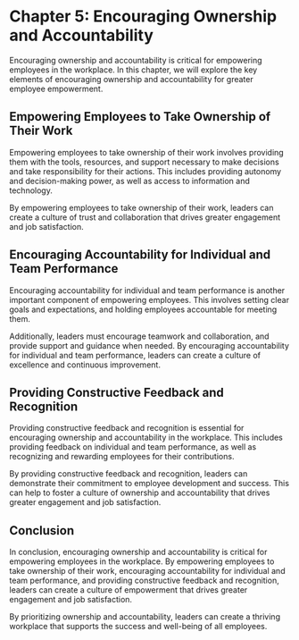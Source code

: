 Chapter 5: Encouraging Ownership and Accountability
===================================================

Encouraging ownership and accountability is critical for empowering employees in the workplace. In this chapter, we will explore the key elements of encouraging ownership and accountability for greater employee empowerment.

Empowering Employees to Take Ownership of Their Work
----------------------------------------------------

Empowering employees to take ownership of their work involves providing them with the tools, resources, and support necessary to make decisions and take responsibility for their actions. This includes providing autonomy and decision-making power, as well as access to information and technology.

By empowering employees to take ownership of their work, leaders can create a culture of trust and collaboration that drives greater engagement and job satisfaction.

Encouraging Accountability for Individual and Team Performance
--------------------------------------------------------------

Encouraging accountability for individual and team performance is another important component of empowering employees. This involves setting clear goals and expectations, and holding employees accountable for meeting them.

Additionally, leaders must encourage teamwork and collaboration, and provide support and guidance when needed. By encouraging accountability for individual and team performance, leaders can create a culture of excellence and continuous improvement.

Providing Constructive Feedback and Recognition
-----------------------------------------------

Providing constructive feedback and recognition is essential for encouraging ownership and accountability in the workplace. This includes providing feedback on individual and team performance, as well as recognizing and rewarding employees for their contributions.

By providing constructive feedback and recognition, leaders can demonstrate their commitment to employee development and success. This can help to foster a culture of ownership and accountability that drives greater engagement and job satisfaction.

Conclusion
----------

In conclusion, encouraging ownership and accountability is critical for empowering employees in the workplace. By empowering employees to take ownership of their work, encouraging accountability for individual and team performance, and providing constructive feedback and recognition, leaders can create a culture of empowerment that drives greater engagement and job satisfaction.

By prioritizing ownership and accountability, leaders can create a thriving workplace that supports the success and well-being of all employees.

